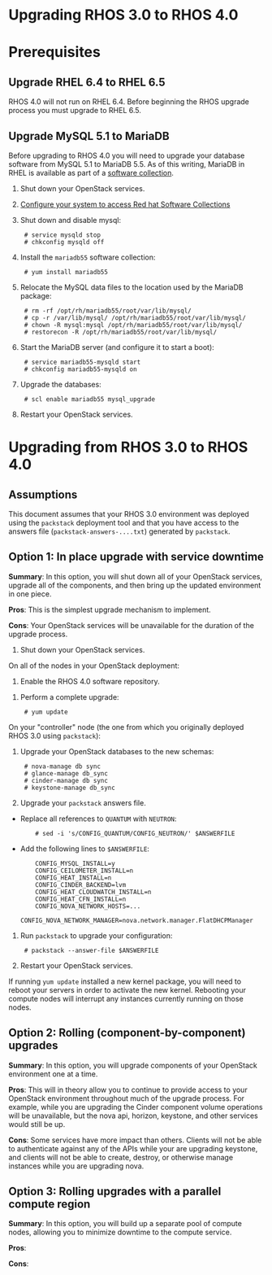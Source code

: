Upgrading RHOS 3.0 to RHOS 4.0
==============================

Prerequisites
=============

Upgrade RHEL 6.4 to RHEL 6.5
----------------------------

RHOS 4.0 will not run on RHEL 6.4.  Before beginning the RHOS upgrade
process you must upgrade to RHEL 6.5.

Upgrade MySQL 5.1 to MariaDB
----------------------------

Before upgrading to RHOS 4.0 you will need to upgrade your database
software from MySQL 5.1 to MariaDB 5.5.  As of this writing, MariaDB
in RHEL is available as part of a [software collection][scl].

1. Shut down your OpenStack services.

1. [Configure your system to access Red hat Software Collections][scl-using]

1. Shut down and disable mysql:

        # service mysqld stop
        # chkconfig mysqld off

1. Install the `mariadb55` software collection:

        # yum install mariadb55

1. Relocate the MySQL data files to the location used by the MariaDB
package:

        # rm -rf /opt/rh/mariadb55/root/var/lib/mysql/
        # cp -r /var/lib/mysql/ /opt/rh/mariadb55/root/var/lib/mysql/
        # chown -R mysql:mysql /opt/rh/mariadb55/root/var/lib/mysql/
        # restorecon -R /opt/rh/mariadb55/root/var/lib/mysql/

1. Start the MariaDB server (and configure it to start a boot):

        # service mariadb55-mysqld start
        # chkconfig mariadb55-mysqld on

1. Upgrade the databases:

        # scl enable mariadb55 mysql_upgrade

1. Restart your OpenStack services.

[scl]: https://access.redhat.com/site/documentation/en-US/Red_Hat_Software_Collections/1/html/1.0_Release_Notes/index.html
[scl-using]: https://access.redhat.com/site/documentation/en-US/Red_Hat_Software_Collections/1/html/1.0_Release_Notes/chap-Installation_and_Usage.html#sect-Installation_and_Usage-Subscribe

Upgrading from RHOS 3.0 to RHOS 4.0
===================================

Assumptions
-----------

This document assumes that your RHOS 3.0 environment was deployed
using the `packstack` deployment tool and that you have access to
the answers file (`packstack-answers-....txt`) generated by
`packstack`.

Option 1: In place upgrade with service downtime
------------------------------------------------

**Summary**: In this option, you will shut down all of your OpenStack
services, upgrade all of the components, and then bring up the updated
environment in one piece.

**Pros**: This is the simplest upgrade mechanism to implement.

**Cons**: Your OpenStack services will be unavailable for the duration of
the upgrade process.

1. Shut down your OpenStack services.

On all of the nodes in your OpenStack deployment:

1. Enable the RHOS 4.0 software repository.

<!-- BUG: There may be an issue upgrading python-urllib3. -->

1. Perform a complete upgrade:

        # yum update

On your "controller" node (the one from which you originally deployed
RHOS 3.0 using `packstack`):

1. Upgrade your OpenStack databases to the new schemas:

        # nova-manage db sync
        # glance-manage db_sync
        # cinder-manage db sync
        # keystone-manage db_sync

1. Upgrade your `packstack` answers file.

  - Replace all references to `QUANTUM` with `NEUTRON`:

            # sed -i 's/CONFIG_QUANTUM/CONFIG_NEUTRON/' $ANSWERFILE

  - Add the following lines to `$ANSWERFILE`:

            CONFIG_MYSQL_INSTALL=y
            CONFIG_CEILOMETER_INSTALL=n
            CONFIG_HEAT_INSTALL=n
            CONFIG_CINDER_BACKEND=lvm
            CONFIG_HEAT_CLOUDWATCH_INSTALL=n
            CONFIG_HEAT_CFN_INSTALL=n
            CONFIG_NOVA_NETWORK_HOSTS=...
            CONFIG_NOVA_NETWORK_MANAGER=nova.network.manager.FlatDHCPManager

<!-- BUG: This will break because of the MariaDB upgrade.  Packstack
will try (and fail) to start mysql-server rather than
mariadb55-mysql-server. -->

<!-- BUG: This requires at least openstack-nova-*-2013.2-3 due to a
variety of dependency problems in prior releases. -->

<!-- BUG: This may also fail due to parsing bugs in the Keystone
puppet provider provided by the openstack-puppet modules. -->

1. Run `packstack` to upgrade your configuration:

        # packstack --answer-file $ANSWERFILE

1. Restart your OpenStack services. 

If running `yum update` installed a new kernel package, you will need
to reboot your servers in order to activate the new kernel.  Rebooting
your compute nodes will interrupt any instances currently running on
those nodes.

Option 2:  Rolling (component-by-component) upgrades
----------------------------------------------------

**Summary**: In this option, you will upgrade components of your OpenStack
environment one at a time.

**Pros**: This will in theory allow you to continue to provide access to
your OpenStack environment throughout much of the upgrade process. For
example, while you are upgrading the Cinder component volume
operations will be unavailable, but the nova api, horizon, keystone,
and other services would still be up.

**Cons**: Some services have more impact than others. Clients will not be
able to authenticate against any of the APIs while your are upgrading
keystone, and clients will not be able to create, destroy, or
otherwise manage instances while you are upgrading nova.

Option 3: Rolling upgrades with a parallel compute region
---------------------------------------------------------

**Summary**: In this option, you will build up a separate pool of compute
nodes, allowing you to minimize downtime to the compute service.

**Pros**:

**Cons**:

